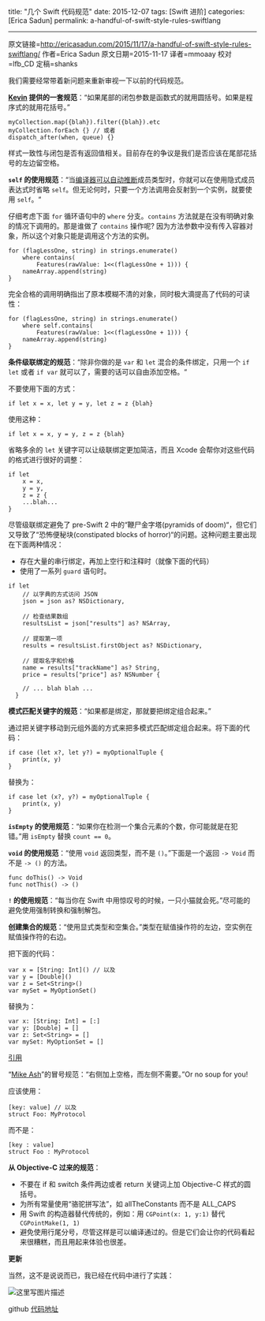 title: "几个 Swift 代码规范"
date: 2015-12-07
tags: [Swift 进阶]
categories: [Erica Sadun]
permalink: a-handful-of-swift-style-rules-swiftlang

---
原文链接=http://ericasadun.com/2015/11/17/a-handful-of-swift-style-rules-swiftlang/
作者=Erica Sadun
原文日期=2015-11-17
译者=mmoaay
校对=lfb_CD
定稿=shanks

<!--此处开始正文-->

我们需要经常带着新问题来重新审视一下以前的代码规范。

<!--more-->

**[Kevin](http://twitter.com/Eridius) 提供的一套规范**：“如果尾部的闭包参数是函数式的就用圆括号。如果是程序式的就用花括号。”

```
myCollection.map({blah}).filter({blah}).etc
myCollection.forEach {} // 或者 
dispatch_after(when, queue) {}
```

样式一致性与闭包是否有返回值相关。目前存在的争议是我们是否应该在尾部花括号的左边留空格。

**`self` 的使用规范**：“当[编译器可以自动推断](http://ericasadun.com/2015/04/21/swift-occams-code-razor/)成员类型时，你就可以在使用隐式成员表达式时省略 `self`。但无论何时，只要一个方法调用会反射到一个实例，就要使用 `self`。“

仔细考虑下面 `for` 循环语句中的 `where` 分支。`contains` 方法就是在没有明确对象的情况下调用的。那是谁做了 `contains` 操作呢? 因为方法参数中没有传入容器对象，所以这个对象只能是调用这个方法的实例。

```
for (flagLessOne, string) in strings.enumerate() 
    where contains(
        Features(rawValue: 1<<(flagLessOne + 1))) {
    nameArray.append(string)
}
```

完全合格的调用明确指出了原本模糊不清的对象，同时极大滴提高了代码的可读性：

```
for (flagLessOne, string) in strings.enumerate() 
    where self.contains(
        Features(rawValue: 1<<(flagLessOne + 1))) {
    nameArray.append(string)
}
```

**条件级联绑定的规范**：“除非你做的是 `var` 和 `let` 混合的条件绑定，只用一个 `if let` 或者 `if var` 就可以了，需要的话可以自由添加空格。“

不要使用下面的方式：

```
if let x = x, let y = y, let z = z {blah}
```

使用这种：

```
if let x = x, y = y, z = z {blah}
```

省略多余的 `let` 关键字可以让级联绑定更加简洁，而且 Xcode 会帮你对这些代码的格式进行很好的调整：

```
if let
    x = x,
    y = y,
    z = z {
    ...blah...
}
```

尽管级联绑定避免了 pre-Swift 2 中的“鞭尸金字塔(pyramids of doom)“，但它们又导致了“恐怖便秘块(constipated blocks of horror)“的问题。这种问题主要出现在下面两种情况：

 - 存在大量的串行绑定，再加上空行和注释时（就像下面的代码）
 - 使用了一系列 `guard` 语句时。

```
if let
    // 以字典的方式访问 JSON 
    json = json as? NSDictionary,

    // 检查结果数组
    resultsList = json["results"] as? NSArray,

    // 提取第一项
    results = resultsList.firstObject as? NSDictionary,

    // 提取名字和价格
    name = results["trackName"] as? String, 
    price = results["price"] as? NSNumber {

    // ... blah blah ...
  }
```

**模式匹配关键字的规范**：“如果都是绑定，那就要把绑定组合起来。”

通过把关键字移动到元组外面的方式来把多模式匹配绑定组合起来。将下面的代码：

```
if case (let x?, let y?) = myOptionalTuple {
    print(x, y)
}
```

替换为：

```
if case let (x?, y?) = myOptionalTuple {
    print(x, y)
}
```

**`isEmpty` 的使用规范**：“如果你在检测一个集合元素的个数，你可能就是在犯错。”用 `isEmpty` 替换 `count == 0`。

**`void` 的使用规范**：“使用 `void` 返回类型，而不是 `()`。”下面是一个返回 `-> Void` 而不是 `-> ()` 的方法。

```
func doThis() -> Void 
func notThis() -> ()
```

**`!` 的使用规范**：“每当你在 Swift 中用惊叹号的时候，一只小猫就会死。”尽可能的避免使用强制转换和强制解包。

**创建集合的规范**：“使用显式类型和空集合。”类型在赋值操作符的左边，空实例在赋值操作符的右边。

把下面的代码：

```
var x = [String: Int]() // 以及
var y = [Double]()
var z = Set<String>()
var mySet = MyOptionSet()
```

替换为：

```
var x: [String: Int] = [:]
var y: [Double] = []
var z: Set<String> = []
var mySet: MyOptionSet = []
```

[引用](https://twitter.com/_jackhl/status/646723367576276992)

“[Mike Ash](http://mikeash.com/)”的冒号规范：“右侧加上空格，而左侧不需要。”Or no soup for you!

应该使用：

```
[key: value] // 以及
struct Foo: MyProtocol
```

而不是：

```
[key : value]
struct Foo : MyProtocol
```

**从 Objective-C 过来的规范**：

 - 不要在 if 和 switch 条件两边或者 return 关键词上加 Objective-C 样式的圆括号。
 - 为所有常量使用“骆驼拼写法”，如 allTheConstants 而不是 ALL_CAPS
 - 用 Swift 的构造器替代传统的，例如：用 `CGPoint(x: 1, y:1)` 替代 `CGPointMake(1, 1)`
 - 避免使用行尾分号，尽管这样是可以编译通过的。但是它们会让你的代码看起来很糟糕，而且用起来体验也很差。

**更新**

当然，这不是说说而已，我已经在代码中进行了实践：

![这里写图片描述](/img/articles/a-handful-of-swift-style-rules-swiftlang/Screen-Shot-2015-11-18-at-10.31.13-AM.png1449449055.5795417)

github [代码地址](https://github.com/erica/testlint)


